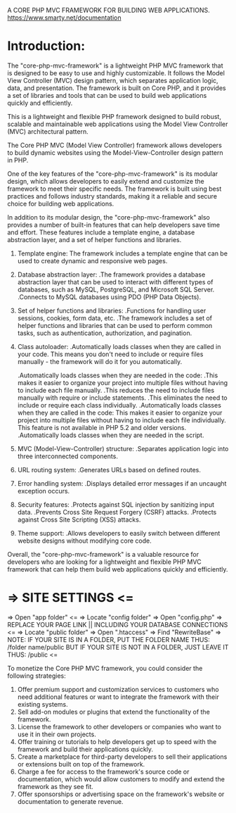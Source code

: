 A CORE PHP MVC FRAMEWORK FOR BUILDING WEB APPLICATIONS.
https://www.smarty.net/documentation

# Introduction:

The "core-php-mvc-framework" is a lightweight PHP MVC framework that is designed to be easy to use and highly customizable. It follows the Model View Controller (MVC) design pattern, which separates application logic, data, and presentation. The framework is built on Core PHP, and it provides a set of libraries and tools that can be used to build web applications quickly and efficiently.

This is a lightweight and flexible PHP framework designed to build robust, scalable and maintainable web applications using the Model View Controller (MVC) architectural pattern.

The Core PHP MVC (Model View Controller) framework allows developers to build dynamic websites using the Model-View-Controller design pattern in PHP.

One of the key features of the "core-php-mvc-framework" is its modular design, which allows developers to easily extend and customize the framework to meet their specific needs. The framework is built using best practices and follows industry standards, making it a reliable and secure choice for building web applications.

In addition to its modular design, the "core-php-mvc-framework" also provides a number of built-in features that can help developers save time and effort. These features include a template engine, a database abstraction layer, and a set of helper functions and libraries.

1. Template engine:
   The framework includes a template engine that can be used to create dynamic and responsive web pages.

2. Database abstraction layer:
   .The framework provides a database abstraction layer that can be used to interact with different types of databases, such as MySQL, PostgreSQL, and Microsoft SQL Server.
   .Connects to MySQL databases using PDO (PHP Data Objects).

3. Set of helper functions and libraries:
   .Functions for handling user sessions, cookies, form data, etc.
   .The framework includes a set of helper functions and libraries that can be used to perform common tasks, such as authentication, authorization, and pagination.

4. Class autoloader:
   .Automatically loads classes when they are called in your code. This means you don't need to include or require files manually - the framework will do it for you automatically.

   .Automatically loads classes when they are needed in the code:
   .This makes it easier to organize your project into multiple files without having to include each file manually.
   .This reduces the need to include files manually with require or include statements.
   .This eliminates the need to include or require each class individually.
   .Automatically loads classes when they are called in the code: This makes it easier to organize your project into multiple files without having to include each file individually. This feature is not available in PHP 5.2 and older versions.
   .Automatically loads classes when they are needed in the script.

5. MVC (Model-View-Controller) structure:
   .Separates application logic into three interconnected components.

6. URL routing system:
   .Generates URLs based on defined routes.

7. Error handling system:
   .Displays detailed error messages if an uncaught exception occurs.

8. Security features:
   .Protects against SQL injection by sanitizing input data.
   .Prevents Cross Site Request Forgery (CSRF) attacks.
   .Protects against Cross Site Scripting (XSS) attacks.

9. Theme support:
   .Allows developers to easily switch between different website designs without modifying core code.

Overall, the "core-php-mvc-framework" is a valuable resource for developers who are looking for a lightweight and flexible PHP MVC framework that can help them build web applications quickly and efficiently.

# => SITE SETTINGS <=

=> Open "app folder" <=
=> Locate "config folder" => Open "config.php" => REPLACE YOUR PAGE LINK || INCLUDING YOUR DATABASE CONNECTIONS <=
=> Locate "public folder" => Open ".htaccess" => Find "RewriteBase" =>
NOTE: IF YOUR SITE IS IN A FOLDER, PUT THE FOLDER NAME THUS: /folder name/public
BUT IF YOUR SITE IS NOT IN A FOLDER, JUST LEAVE IT THUS: /public <=

To monetize the Core PHP MVC framework, you could consider the following strategies:

1.  Offer premium support and customization services to customers who need additional features or want to integrate the framework with their existing systems.
2.  Sell add-on modules or plugins that extend the functionality of the framework.
3.  License the framework to other developers or companies who want to use it in their own projects.
4.  Offer training or tutorials to help developers get up to speed with the framework and build their applications quickly.
5.  Create a marketplace for third-party developers to sell their applications or extensions built on top of the framework.
6.  Charge a fee for access to the framework's source code or documentation, which would allow customers to modify and extend the framework as they see fit.
7.  Offer sponsorships or advertising space on the framework's website or documentation to generate revenue.
